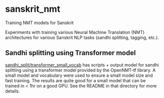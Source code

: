 # sanskrit_nmt
Training NMT models for Sanskrit

Experiments with training various Neural Machine Translation (NMT) architectures for various Sanskrit NLP tasks (sandhi splitting, tagging, etc.).

## Sandhi splitting using Transformer model
[sandhi_split/transformer_small_vocab](./sandhi_split/transformer_small_vocab) has scripts + output model for sandhi splitting using a transformer model provided by the OpenNMT-tf library. A small model and vocabulary were used to ensure a small model size and fast training. The results are quite good for a small model that can be trained in < 1hr on a good GPU. See the README in that directory for more details.
